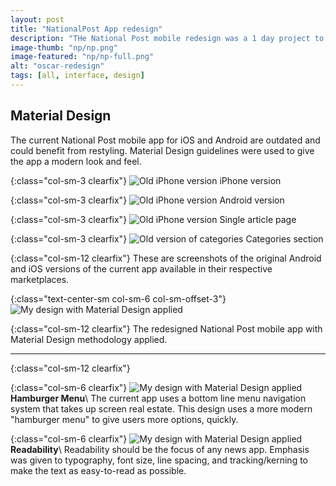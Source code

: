 ```yaml
---
layout: post
title: "NationalPost App redesign"
description: "THe National Post mobile redesign was a 1 day project to understand mobile useability."
image-thumb: "np/np.png"
image-featured: "np/np-full.png"
alt: "oscar-redesign"
tags: [all, interface, design]
---
```


## Material Design    

The current National Post mobile app for iOS and Android are outdated and could benefit from restyling. Material Design guidelines were used to give the app a modern look and feel.   

{:class="col-sm-3 clearfix"}
![Old iPhone version](/images/works/np/iphone-version-old.png)
iPhone version

{:class="col-sm-3 clearfix"}
![Old iPhone version](/images/works/np/android-version-old.png)
Android version

{:class="col-sm-3 clearfix"}
![Old iPhone version](/images/works/np/single-article-old.png)
Single article page

{:class="col-sm-3 clearfix"}
![Old version of categories](/images/works/np/categories-old.png)
Categories section

{:class="col-sm-12 clearfix"}
These are screenshots of the original Android and iOS versions of the current app available in their respective marketplaces.

{:class="text-center-sm col-sm-6 col-sm-offset-3"}
![My design with Material Design applied](/images/works/np/national-post-material.gif)

{:class="col-sm-12 clearfix"}
The redesigned National Post mobile app with Material Design methodology applied.


---

{:class="col-sm-12 clearfix"}

{:class="col-sm-6 clearfix"}
![My design with Material Design applied](/images/works/np/national-post-1.gif) 
  **Hamburger Menu**\\
  The current app uses a bottom line menu navigation system that takes up screen real estate. This design uses a more modern "hamburger menu" to give users more options, quickly.

{:class="col-sm-6 clearfix"}
![My design with Material Design applied](/images/works/np/national-post-2.gif) 
  **Readability**\\
  Readability should be the focus of any news app. Emphasis was given to typography, font size, line spacing, and tracking/kerning to make the text as easy-to-read as possible.  


